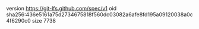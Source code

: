 version https://git-lfs.github.com/spec/v1
oid sha256:436e5161a75d2734675818f560dc03082a6afe8fd195a09120038a0c4f6290c0
size 7738
